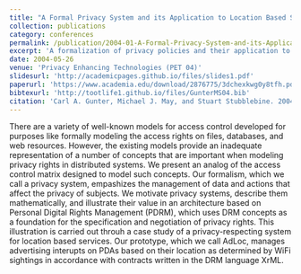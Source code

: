 ```yaml
---
title: "A Formal Privacy System and its Application to Location Based Services"
collection: publications
category: conferences
permalink: /publication/2004-01-A-Formal-Privacy-System-and-its-Application-to-Location-Based-Services
excerpt: 'A formalization of privacy policies and their application to location based services'
date: 2004-05-26
venue: 'Privacy Enhancing Technologies (PET 04)'
slidesurl: 'http://academicpages.github.io/files/slides1.pdf'
paperurl: 'https://www.academia.edu/download/2876775/3dchexkwg0y8tfh.pdf'
bibtexurl: 'http://tootlife1.github.io/files/GunterMS04.bib'
citation: 'Carl A. Gunter, Michael J. May, and Stuart Stubblebine. 2004. A Formal Privacy System and its Application to Location Based Services.  In 2004 Privacy Enhancing Technologies (PET). Toronto, Canada.'
---
```

There are a variety of well-known models for access control developed for purposes like formally modeling the access rights on files, databases, and web resources. However, the existing models provide an inadequate representation of a number of concepts that are important when modeling privacy rights in distributed systems.  We present an analog of the access control matrix designed to model such concepts.  Our formalism, which we call a privacy system, empashizes the management of data and actions that affect the privacy of subjects.  We motivate privacy systems, describe them mathematically, and illustrate their value in an architecture based on Personal  Digital Rights Management (PDRM), which uses DRM concepts as a foundation for the specification and negotiation of privacy rights. This illustration is carried out throuh a case study of a privacy-respecting system for location based services. Our prototype, which we call AdLoc, manages advertising interupts on PDAs based on their location as determined by WiFi sightings in accordance with contracts written in the DRM language XrML.
